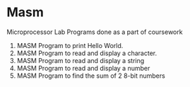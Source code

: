 # Masm
Microprocessor Lab Programs done as a part of coursework

1. MASM Program to print Hello World.
2. MASM Program to read and display a character.
3. MASM Program to read and display a string
4. MASM Program to read and display a number
5. MASM Program to find the sum of 2 8-bit numbers
